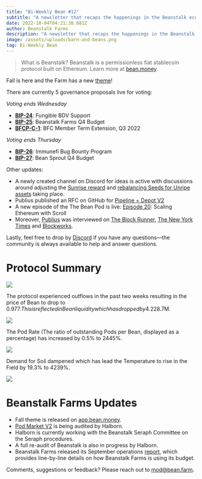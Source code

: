```yaml
---
title: "Bi-Weekly Bean #12"
subtitle: "A newsletter that recaps the happenings in the Beanstalk ecosystem. This issue covers the 9/18/22–10/03/22 period. "
date: 2022-10-04T04:21:38.681Z
author: Beanstalk Farms
description: "A newsletter that recaps the happenings in the Beanstalk ecosystem. This issue covers the 9/18/22–10/03/22 period."
image: /assets/uploads/barn-and-beans.png
tag: Bi-Weekly Bean
---
```

> What is Beanstalk? Beanstalk is a permissionless fiat stablecoin protocol built on Ethereum. Learn more at [bean.money](https://bean.money/).

Fall is here and the Farm has a new [theme](http://app.bean.money)!

There are currently 5 governance proposals live for voting:

*Voting ends Wednesday*

* **[BIP-24](https://app.bean.money/#/governance/0xc2d5d46e6504531e0d17253084cb8d1d0e2e43d6de078504825d0f7e66c50655)**: Fungible BDV Support
* **[BIP-25](https://app.bean.money/#/governance/0x6df02f7fd904b5f24ac4101acb5be6489f58e8e4d91ca3438e6e22b962f672f4)**: Beanstalk Farms Q4 Budget
* **[BFCP-C-1](https://app.bean.money/#/governance/0x023674512638d7b238dbfe0d2119bf3fa3bf8bb06c02f0a5bf1bff9f10d9988f)**: BFC Member Term Extension, Q3 2022

*Voting ends Thursday*

* **[BIP-26](https://app.bean.money/#/governance/0x567cd46fe73c130f4ac2e95ba787ff0ce39dd74cea9e51c781702c52afe964fc)**: Immunefi Bug Bounty Program
* **[BIP-27](https://app.bean.money/#/governance/0x7024a7a4afc08e59f89e18b29f4995ac3dfadea92324d6c88f710a587eba2e19)**: Bean Sprout Q4 Budget

Other updates:

* A newly created channel on Discord for ideas is active with discussions around adjusting the [Sunrise reward](https://discord.com/channels/880413392916054098/1024835475334234182) and [rebalancing Seeds for Unripe assets](https://discord.com/channels/880413392916054098/1024499666311708712) taking place.
* Publius published an RFC on GitHub for [Pipeline + Depot V2](https://github.com/BeanstalkFarms/Beanstalk/issues/102)
* A new episode of the The Bean Pod is live: [Episode 20](https://anchor.fm/thebeanpodpodcast/episodes/Scaling-Ethereum-with-Scroll-e1oabcu): Scaling Ethereum with Scroll
* Moreover, [Publius](https://twitter.com/isthispublius?s=21&t=C_762QjbI0q7dbaQyXMmdA) was interviewed on [The Block Runner](https://www.youtube.com/watch?v=8GTXUJV6mLs&t=1s), [The New York Times](https://www.nytimes.com/2022/09/28/technology/crypto-hacks-defi.html) and [Blockworks](https://blockworks.co/playing-the-were-not-terra-stablecoin-game/).

Lastly, feel free to drop by [Discord](https://discord.gg/beanstalk) if you have any questions—the community is always available to help and answer questions.

# **Protocol Summary**

![](/assets/uploads/beanprice12.png)

The protocol experienced outflows in the past two weeks resulting in the price of Bean to drop to $0.977. This is reflected in Bean liquidity which has dropped by 4.2% to ~$28.7M.

![](/assets/uploads/liquidity12.png)

The Pod Rate (The ratio of outstanding Pods per Bean, displayed as a percentage) has increased by 0.5% to 2445%.

![](/assets/uploads/podrate12.png)

Demand for Soil dampened which has lead the Temperature to rise in the Field by 19.3% to 4239%.

![](/assets/uploads/temp12.png)

# Beanstalk Farms **Updates**

* Fall theme is released on [app.bean.money](http://app.bean.money).
* [Pod Market V2](https://github.com/BeanstalkFarms/Beanstalk/pull/87) is being audited by Halborn.
* Halborn is currently working with the Beanstalk Seraph Committee on the Seraph procedures.
* A full re-audit of Beanstalk is also in progress by Halborn.
* Beanstalk Farms released its September operations [report](https://github.com/BeanstalkFarms/Beanstalk-Farms-Operations/blob/main/beanstalk-farms/09-2022-report.md), which provides line-by-line details on how Beanstalk Farms is using its budget.

Comments, suggestions or feedback? Please reach out to mod@bean.farm.